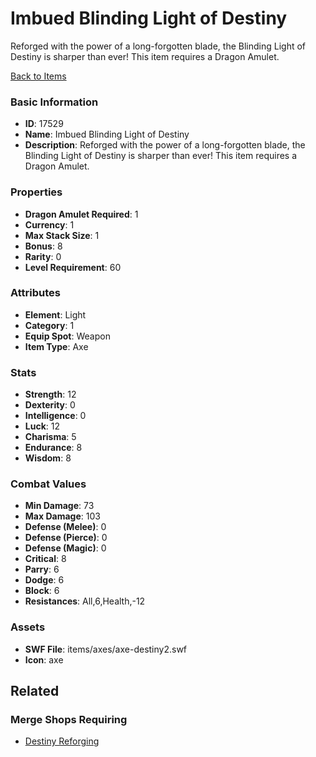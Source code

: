 # Imbued Blinding Light of Destiny

Reforged with the power of a long-forgotten blade, the Blinding Light of Destiny is sharper than ever! This item requires a Dragon Amulet.

[Back to Items](../items.md)

### Basic Information

- **ID**: 17529
- **Name**: Imbued Blinding Light of Destiny
- **Description**: Reforged with the power of a long-forgotten blade, the Blinding Light of Destiny is sharper than ever! This item requires a Dragon Amulet.

### Properties

- **Dragon Amulet Required**: 1
- **Currency**: 1
- **Max Stack Size**: 1
- **Bonus**: 8
- **Rarity**: 0
- **Level Requirement**: 60

### Attributes

- **Element**: Light
- **Category**: 1
- **Equip Spot**: Weapon
- **Item Type**: Axe

### Stats

- **Strength**: 12
- **Dexterity**: 0
- **Intelligence**: 0
- **Luck**: 12
- **Charisma**: 5
- **Endurance**: 8
- **Wisdom**: 8

### Combat Values

- **Min Damage**: 73
- **Max Damage**: 103
- **Defense (Melee)**: 0
- **Defense (Pierce)**: 0
- **Defense (Magic)**: 0
- **Critical**: 8
- **Parry**: 6
- **Dodge**: 6
- **Block**: 6
- **Resistances**: All,6,Health,-12

### Assets

- **SWF File**: items/axes/axe-destiny2.swf
- **Icon**: axe

## Related

### Merge Shops Requiring

- [Destiny Reforging](../merge-shops/277-destiny-reforging.md)

